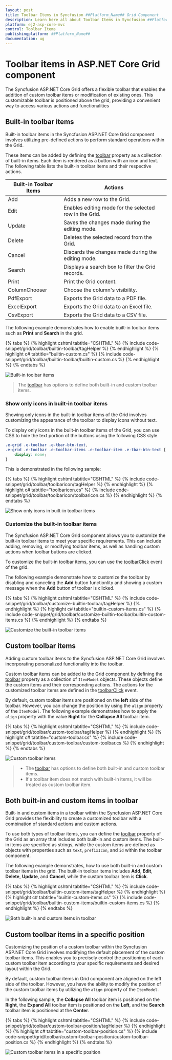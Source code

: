 ```yaml
---
layout: post
title: Toolbar Items in Syncfusion ##Platform_Name## Grid Component
description: Learn here all about Toolbar Items in Syncfusion ##Platform_Name## Grid component of Syncfusion Essential JS 2 and more.
platform: ej2-asp-core-mvc
control: Toolbar Items
publishingplatform: ##Platform_Name##
documentation: ug
---
```



# Toolbar items in ASP.NET Core Grid component

The Syncfusion ASP.NET Core Grid offers a flexible toolbar that enables the addition of custom toolbar items or modification of existing ones. This customizable toolbar is positioned above the grid, providing a convenient way to access various actions and functionalities

## Built-in toolbar items

Built-in toolbar items in the Syncfusion ASP.NET Core Grid component involves utilizing pre-defined actions to perform standard operations within the Grid.

These items can be added by defining the [toolbar](https://help.syncfusion.com/cr/aspnetcore-js2/syncfusion.ej2.grids.grid.html#Syncfusion_EJ2_Grids_Grid_Toolbar) property as a collection of built-in items. Each item is rendered as a button with an icon and text. The following table lists the built-in toolbar items and their respective actions.

| Built-in Toolbar Items | Actions |
|------------------------|---------|
| Add | Adds a new row to the Grid.|
| Edit | Enables editing mode for the selected row in the Grid.|
| Update | Saves the changes made during the editing mode.|
| Delete | Deletes the selected record from the Grid.|
| Cancel | Discards the changes made during the editing mode.|
| Search | Displays a search box to filter the Grid records.|
| Print | Print the Grid content.|
| ColumnChooser | Choose the column's visibility.|
| PdfExport | Exports the Grid data to a PDF file.|
| ExcelExport | Exports the Grid data to an Excel file.|
| CsvExport | Exports the Grid data to a CSV file.|

The following example demonstrates how to enable built-in toolbar items such as **Print** and **Search** in the grid.

{% tabs %}
{% highlight cshtml tabtitle="CSHTML" %}
{% include code-snippet/grid/toolbar/builtin-toolbar/tagHelper %}
{% endhighlight %}
{% highlight c# tabtitle="builtin-custom.cs" %}
{% include code-snippet/grid/toolbar/builtin-toolbar/builtin-custom.cs %}
{% endhighlight %}
{% endtabs %}

![Built-in toolbar items](../images/toolbar/toolbar-items.png)

> The [toolbar](https://help.syncfusion.com/cr/aspnetcore-js2/syncfusion.ej2.grids.grid.html#Syncfusion_EJ2_Grids_Grid_Toolbar) has options to define both built-in and custom toolbar items.

### Show only icons in built-in toolbar items

Showing only icons in the built-in toolbar items of the Grid involves customizing the appearance of the toolbar to display icons without text.

To display only icons in the built-in toolbar items of the Grid, you can use CSS to hide the text portion of the buttons using the following CSS style.

```css
.e-grid .e-toolbar .e-tbar-btn-text, 
.e-grid .e-toolbar .e-toolbar-items .e-toolbar-item .e-tbar-btn-text {
    display: none;   
}
```

This is demonstrated in the following sample:

{% tabs %}
{% highlight cshtml tabtitle="CSHTML" %}
{% include code-snippet/grid/toolbar/toolbaricon/tagHelper %}
{% endhighlight %}
{% highlight c# tabtitle="toolbaricon.cs" %}
{% include code-snippet/grid/toolbar/toolbaricon/toolbaricon.cs %}
{% endhighlight %}
{% endtabs %}

![Show only icons in built-in toolbar items](../images/toolbar/show-built-toolbar.png)

### Customize the built-in toolbar items

The Syncfusion ASP.NET Core Grid component allows you to customize the built-in toolbar items to meet your specific requirements. This can include adding, removing, or modifying toolbar items, as well as handling custom actions when toolbar buttons are clicked.

To customize the built-in toolbar items, you can use the [toolbarClick](https://help.syncfusion.com/cr/aspnetcore-js2/Syncfusion.EJ2.Grids.Grid.html#Syncfusion_EJ2_Grids_Grid_ToolbarClick) event of the grid.

The following example demonstrate how to customize the toolbar by disabling and canceling the **Add** button functionlity and showing a custom message when the **Add** button of toolbar is clicked.

{% tabs %}
{% highlight cshtml tabtitle="CSHTML" %}
{% include code-snippet/grid/toolbar/customize-builtin-toolbar/tagHelper %}
{% endhighlight %}
{% highlight c# tabtitle="builtin-custom-items.cs" %}
{% include code-snippet/grid/toolbar/customize-builtin-toolbar/builtin-custom-items.cs %}
{% endhighlight %}
{% endtabs %}

![Customize the built-in toolbar items](../images/toolbar/toolbar-built.gif)

## Custom toolbar items

Adding custom toolbar items to the Syncfusion ASP.NET Core Grid involves incorporating personalized functionality into the toolbar.

Custom toolbar items can be added to the Grid component by defining the [toolbar](https://help.syncfusion.com/cr/aspnetmvc-js2/syncfusion.ej2.grids.grid.html#Syncfusion_EJ2_Grids_Grid_Toolbar) property as a collection of `ItemModel` objects. These objects define the custom items and their corresponding actions. The actions for the customized toolbar items are defined in the [toolbarClick](https://help.syncfusion.com/cr/aspnetcore-js2/Syncfusion.EJ2.Grids.Grid.html#Syncfusion_EJ2_Grids_Grid_ToolbarClick) event.

By default, custom toolbar items are positioned on the **left** side of the toolbar. However, you can change the position by using the `align` property of the `ItemModel`. The following example demonstrates how to apply the `align` property with the value **Right** for the **Collapse All** toolbar item.

{% tabs %}
{% highlight cshtml tabtitle="CSHTML" %}
{% include code-snippet/grid/toolbar/custom-toolbar/tagHelper %}
{% endhighlight %}
{% highlight c# tabtitle="custom-toolbar.cs" %}
{% include code-snippet/grid/toolbar/custom-toolbar/custom-toolbar.cs %}
{% endhighlight %}
{% endtabs %}

![Custom toolbar items](../images/toolbar/custom-toolbar-items.png)


> * The [toolbar](https://help.syncfusion.com/cr/aspnetcore-js2/syncfusion.ej2.grids.grid.html#Syncfusion_EJ2_Grids_Grid_Toolbar) has options to define both built-in and custom toolbar items.
> * If a toolbar item does not match with built-in items, it will be treated as custom toolbar item.

## Both built-in and custom items in toolbar

Built-in and custom items in a toolbar within the Syncfusion ASP.NET Core Grid provides the flexibility to create a customized toolbar with a combination of standard actions and custom actions.

To use both types of toolbar items, you can define the [toolbar](https://help.syncfusion.com/cr/aspnetcore-js2/syncfusion.ej2.grids.grid.html#Syncfusion_EJ2_Grids_Grid_Toolbar) property of the Grid as an array that includes both built-in and custom items. The built-in items are specified as strings, while the custom items are defined as objects with properties such as `text`, `prefixIcon`, and `id` within the toolbar component.

The following example demonstrates, how to use both built-in and custom toolbar items in the grid. The built-in toolbar items includes **Add**, **Edit**, **Delete**, **Update**, and **Cancel**, while the custom toolbar item is **Click**.

{% tabs %}
{% highlight cshtml tabtitle="CSHTML" %}
{% include code-snippet/grid/toolbar/builtin-custom-items/tagHelper %}
{% endhighlight %}
{% highlight c# tabtitle="builtin-custom-items.cs" %}
{% include code-snippet/grid/toolbar/builtin-custom-items/builtin-custom-items.cs %}
{% endhighlight %}
{% endtabs %}

![Both built-in and custom items in toolbar](../images/toolbar/custom-items.png)

## Custom toolbar items in a specific position

Customizing the position of a custom toolbar within the Syncfusion ASP.NET Core Grid involves modifying the default placement of the custom toolbar items. This enables you to precisely control the positioning of each custom toolbar item according to your specific requirements and desired layout within the Grid.

By default, custom toolbar items in Grid component are aligned on the left side of the toolbar. However, you have the ability to modify the position of the custom toolbar items by utilizing the `align` property of the `ItemModel`.

In the following sample, the **Collapse All** toolbar item is positioned on the **Right**, the **Expand All** toolbar item is positioned on the **Left**, and the **Search** toolbar item is positioned at the **Center**.

{% tabs %}
{% highlight cshtml tabtitle="CSHTML" %}
{% include code-snippet/grid/toolbar/custom-toolbar-position/tagHelper %}
{% endhighlight %}
{% highlight c# tabtitle="custom-toolbar-position.cs" %}
{% include code-snippet/grid/toolbar/custom-toolbar-position/custom-toolbar-position.cs %}
{% endhighlight %}
{% endtabs %}

![Custom toolbar items in a specific position](../images/toolbar/customize-position.png) 